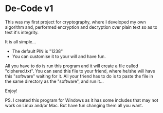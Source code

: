# De-Code v1
This was my first project for cryptography, where I developed my own algorithm and, performed encryption and decryption over plain text so as to test it's integrity.

It is all simple... 
* The default PIN is "1238"
* You can customise it to your will and have fun.

All you have to do is run this program and it will create a file called "ciphered.txt".
You can send this file to your friend, where he/she will have this "software" waiting for it.
All your friend has to do is to paste the file in the same directory as the "software", and run it...

Enjoy!

PS. I created this program for Windows as it has some includes that may not work on Linux and/or Mac. But have fun changing them all you want.
